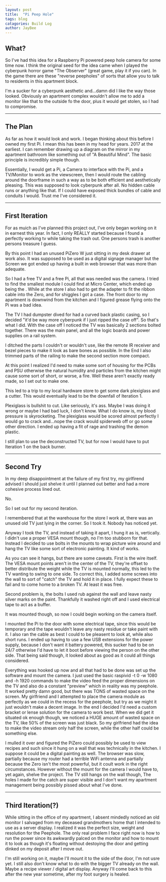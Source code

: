 ```yaml
---
layout: post
title:  "Pi Peep Hole"
tags: blog
catagories: Build Log
author: JayBee
---
```

## What?
So I've had this idea for a Raspberry Pi powered peep hole camera for some time now. I think the original seed for the idea came when I played the cyberpunk horror game "The Observer" (great game, play it if you can). In the game there are these "reverse peepholes" of sorts that allow you to talk to residents in this apartment block.
<!-- insert pic of Observer peepholes here -->
I'm a sucker for a cyberpunk aesthetic and...damn did I like the way those looked. Obviously an apartment complex wouldn't allow me to add a monitor like that to the outside fo the door, plus it would get stolen, so I had to compromise.

--------------------------------------------------------------------------------------------------------------------------------------------------------------------------------------

## The Plan
As far as how it would look and work. I began thinking about this before I owned my first Pi. I mean this has been in my head for years. 2017 at the earliest. I can remember drawing up a diagram on the mirror in my apartment bathroom like something out of "A Beautiful Mind". The basic principle is incredibly simple though.

Essentially, I would get a Pi, a Camera to interface with the Pi, and a TV/Monitor to work as the viewscreen, then I would route the cabling around the doorframe in such a way as to be both efficient and aesthetically pleasing. This was supposed to look cyberpunk after all. No hidden cable runs or anything like that. If I could have exposed thick bundles of cable and conduits I would. Trust me I've considered it.

--------------------------------------------------------------------------------------------------------------------------------------------------------------------------------------
 
 ## First Iteration
 For as muich as I've planned this project out, I've only began working on it in earnest this year. In fact, I only REALLY started because I found a perfectly working tv while taking the trash out. 
 One persons trash is another persons treasure I guess.

 By this point I had an unused PiZero W just sitting in my desk drawer at work also. It was supposed to be used as a digital signage manager but the Screen we got ended up having a built in web browser that was more than adequate.

 So I had a free TV and a free Pi, all that was needed was the camera. I tried to find the smallest module I could find at Micro Center, which ended up being the <!-- find the model number for the camera and put it here -->. While at the store I also had to get the adapter to fit the ribbon cable into the Zero, and for shiggles I got a case. The front door to my apartment is downwind from the kitchen and I figured grease flying onto the Pi was a bad idea.

 The TV I had dumpster dived for had a curved back plastic casing, so I decided "it'd be way more cyberpunk if I just ripped the case off". So that's what I did. With the case off I noticed the TV was basically 2 sections bolted together. There was the main panel, and all the logic boards and power supplies on a rail system.
 <!-- Insert Pics of the TV disassembled -->
 I ditched the parts I couldn't or wouldn't use, like the remote IR receiver and bezel pieces to make it look as bare bones as possible. In the End I also trimmed parts of the railing to make the second section more compact.

 At this point I realized I'd need to make some sort of housing for the PCBs and PSU otherwise the natural humidity and particles from the kitchen might cause some sort of short, or worse, a fire. Well these aren't exactly ready made, so I set out to make one.

 This led to a trip to my local hardware store to get some dark plexiglass and a cutter. This would eventually lead to be the downfall of Iteration 1.

 Plexiglass is bullshit to cut. Like seriously, it's ass. Maybe I was doing it wrong or maybe I had bad luck, I don't know. What I do know is, my blood pressure is skyrocketing. The plexiglass would be scored almost perfectly I would go to crack and...nope the crack would spiderweb off or go some other direction. I ended up having a fit of rage and trashing the demon plastic.

 I still plan to use the deconstructed TV, but for now I would have to put Iteration 1 on the back burner.
 
--------------------------------------------------------------------------------------------------------------------------------------------------------------------------------------
 
 ## Second Try
 In my deep disappointment at the failure of my first try, my girlfirend advised I should just shelve it until I planned out better and had a more cohesive process lined out. 

 No.

 So I set out for my second iteration. 

 I remembered that at the warehouse for the store I work at, there was an unused old TV just lying in the corner. So I took it. Nobody has noticed yet.

 Anyway I took the TV, and instead of taking it apart, I hung it as is, vertically. I didn't use a proper VESA mount though, no I'm too stubborn for that. Instead I decided to use bolts in the mounts to wrap picture wire around and hang the TV like some sort of electronic painting. It kind of works.
 <!-- insert pic of the hanging tv -->
 As you can see it hangs, but there are some caveats. First is the wire itself. The VESA mount points aren't in the center of the TV, they're offset to better distribute the weight while the TV is mounted normally, this led to the TV wanting to swing to one side. To correct this, I added some screws into the wall to sort of "catch" the TV and hold it in place. I fully expect these to fail and to come home to a broken TV. At least it was free.

 Second problem is, the bolts I used rub against the wall and leave nasty silver marks on the paint. Thankfully it washed right off and I used electrical tape to act as a buffer. 

 It was mounted though, so now I could begin working on the camera itself.

 I mounted the Pi to the door with some electrical tape, since this would be temporary and the tape wouldn't leave any nasty residue or take paint with it. I also ran the cable as best I could to be pleasent to look at, while also short runs. I ended up having to use a few USB extensions for the power supply, because I don't want it battery powered, this sucker had to be on 24/7 otherwise I'd have to let it boot before viewing the person on the other side. That being said though, it looked about as good as it could all things considered. 

 Everything was hooked up now and all that had to be done was set up the software and mount the camera. I just used the basic raspivid -t 0 -w 1080 and -h 1920 commands to make the video feed the proper dimensions on the TV and also do a constant "preview" which in reality was my peephole. It worked pretty damn good, but there was TONS of wasted space on the screen. My girlfriend and I attempted to place the camera module as perfectly as we could in the recess for the peephole, but try as we might it just wouldn't make a decent image. In the end I decided I'd need a custom bracket or lense solution for the camera to work best. When we did get it situated ok enough though, we noticed a HUGE amount of wasted space on the TV, like 50% of the screen was just black. So my girlfriend had the idea to make the video stream only half the screen, while the other half could be something else.

 I mulled it over and figured the PiZero could possibly be used to view recipes and such since it hung on a wall that was technically in the kitchen. I suppose it could be a digital painting as well. The browser was slow, partially because my router had a terrible WiFi antenna and partially because the Zero isn't the most powerful, but it coult work in the right circumstances. However without the mount for the camera I would have to, yet again, shelve the project. The TV still hangs on the wall though, The holes I made for the catch are super visible and I don't want my apartment management being possibly pissed about what I've done.
  
--------------------------------------------------------------------------------------------------------------------------------------------------------------------------------------
  ## Third Iteration(?)
  While sitting in the office of my apartment, I absent mindedly noticed an old monitor I salvaged from my deceased grandmothers home that I intended to use as a server display. I realized it was the perfect size, weight and resolution for the Peephole. The only real problem I face right now is how to run the power since its awkwardly palced on the monitor and how to mount it to look as though it's floating without destoying the door and getting dinked on my deposit after I move out.

  I'm still working on it, maybe I'll mount it to the side of the door, I'm not usre yet. I still also don't know what to do with the bigger TV already on the wall. Maybe a recipe viewer / digital art display. Anyway I'll come back to this after the new year sometime, after my foot surgery is healed.